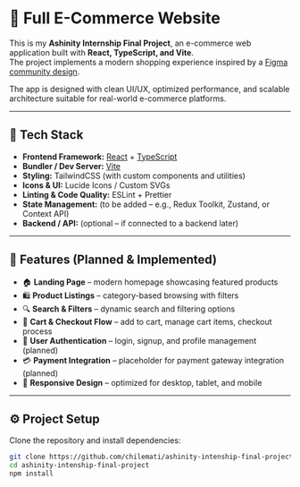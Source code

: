 # 🛒 Full E-Commerce Website

This is my **Ashinity Internship Final Project**, an e-commerce web application built with **React, TypeScript, and Vite**.  
The project implements a modern shopping experience inspired by a [Figma community design](https://www.figma.com/design/T8wi5XpDx1Zso0c5wuVRhF/Full-E-Commerce-Website-UI-UX-Design--Community-?node-id=34-213&t=JesBGGS9OfcTnbPS-0).  

The app is designed with clean UI/UX, optimized performance, and scalable architecture suitable for real-world e-commerce platforms.

---

## 🚀 Tech Stack

- **Frontend Framework:** [React](https://reactjs.org/) + [TypeScript](https://www.typescriptlang.org/)  
- **Bundler / Dev Server:** [Vite](https://vitejs.dev/)  
- **Styling:** TailwindCSS (with custom components and utilities)  
- **Icons & UI:** Lucide Icons / Custom SVGs  
- **Linting & Code Quality:** ESLint + Prettier  
- **State Management:** (to be added – e.g., Redux Toolkit, Zustand, or Context API)  
- **Backend / API:** (optional – if connected to a backend later)  

---

## 📌 Features (Planned & Implemented)

- 🏠 **Landing Page** – modern homepage showcasing featured products  
- 🛍️ **Product Listings** – category-based browsing with filters  
- 🔍 **Search & Filters** – dynamic search and filtering options  
- 🛒 **Cart & Checkout Flow** – add to cart, manage cart items, checkout process  
- 👤 **User Authentication** – login, signup, and profile management (planned)  
- 💳 **Payment Integration** – placeholder for payment gateway integration (planned)  
- 📱 **Responsive Design** – optimized for desktop, tablet, and mobile  

---

## ⚙️ Project Setup

Clone the repository and install dependencies:

```bash
git clone https://github.com/chilemati/ashinity-intenship-final-project.git
cd ashinity-intenship-final-project
npm install

